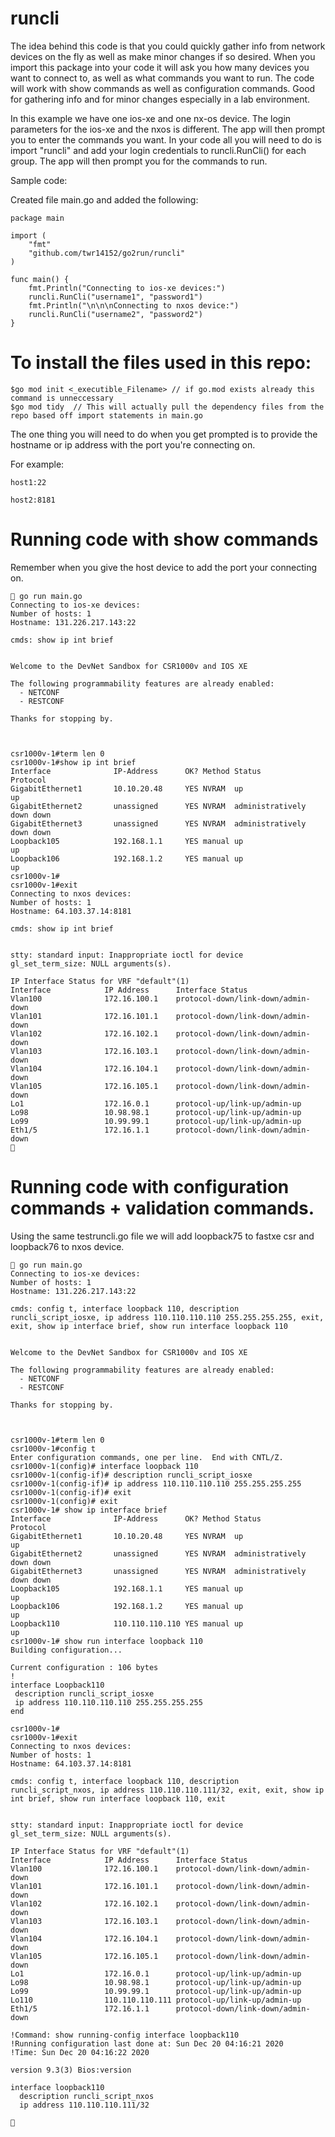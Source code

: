 # runcli

The idea behind this code is that you could quickly gather info from network devices on the fly as well as make minor changes if so desired.
When you import this package into your code it will ask you how many devices you want to connect to, as well as what commands you want to run.
The code will work with show commands as well as configuration commands. Good for gathering info and for minor changes especially in a lab environment.


In this example we have one ios-xe and one nx-os device. The login parameters for the ios-xe and the nxos is different. The app will then prompt you to enter the commands you want. In your code all you will need to do is import "runcli" and add your login credentials to runcli.RunCli() for each group. The app will then prompt you for the commands to run.

Sample code:

Created file main.go and added the following:
```
package main

import (
	"fmt"
	"github.com/twr14152/go2run/runcli"
)

func main() {
	fmt.Println("Connecting to ios-xe devices:")
	runcli.RunCli("username1", "password1")
	fmt.Println("\n\n\nConnecting to nxos device:")
	runcli.RunCli("username2", "password2")
}
```
# To install the files used in this repo:
```
$go mod init <_executible_Filename> // if go.mod exists already this command is unneccessary
$go mod tidy  // This will actually pull the dependency files from the repo based off import statements in main.go

```


The one thing you will need to do when you get prompted is to provide the hostname or ip address with the port you're connecting on.

For example:
```
host1:22

host2:8181

```

# Running code with show commands

Remember when you give the host device to add the port your connecting on.

```
 go run main.go 
Connecting to ios-xe devices: 
Number of hosts: 1
Hostname: 131.226.217.143:22

cmds: show ip int brief  


Welcome to the DevNet Sandbox for CSR1000v and IOS XE
 
The following programmability features are already enabled:
  - NETCONF
  - RESTCONF
 
Thanks for stopping by.



csr1000v-1#term len 0
csr1000v-1#show ip int brief
Interface              IP-Address      OK? Method Status                Protocol
GigabitEthernet1       10.10.20.48     YES NVRAM  up                    up      
GigabitEthernet2       unassigned      YES NVRAM  administratively down down    
GigabitEthernet3       unassigned      YES NVRAM  administratively down down    
Loopback105            192.168.1.1     YES manual up                    up      
Loopback106            192.168.1.2     YES manual up                    up      
csr1000v-1#
csr1000v-1#exit
Connecting to nxos devices: 
Number of hosts: 1
Hostname: 64.103.37.14:8181

cmds: show ip int brief


stty: standard input: Inappropriate ioctl for device
gl_set_term_size: NULL arguments(s).

IP Interface Status for VRF "default"(1)
Interface            IP Address      Interface Status
Vlan100              172.16.100.1    protocol-down/link-down/admin-down 
Vlan101              172.16.101.1    protocol-down/link-down/admin-down 
Vlan102              172.16.102.1    protocol-down/link-down/admin-down 
Vlan103              172.16.103.1    protocol-down/link-down/admin-down 
Vlan104              172.16.104.1    protocol-down/link-down/admin-down 
Vlan105              172.16.105.1    protocol-down/link-down/admin-down 
Lo1                  172.16.0.1      protocol-up/link-up/admin-up       
Lo98                 10.98.98.1      protocol-up/link-up/admin-up       
Lo99                 10.99.99.1      protocol-up/link-up/admin-up       
Eth1/5               172.16.1.1      protocol-down/link-down/admin-down 
 
```


# Running code with configuration commands + validation commands.

Using the same testruncli.go file we will add loopback75 to fastxe csr and loopback76 to nxos device.

```
 go run main.go 
Connecting to ios-xe devices: 
Number of hosts: 1
Hostname: 131.226.217.143:22

cmds: config t, interface loopback 110, description runcli_script_iosxe, ip address 110.110.110.110 255.255.255.255, exit, exit, show ip interface brief, show run interface loopback 110


Welcome to the DevNet Sandbox for CSR1000v and IOS XE
 
The following programmability features are already enabled:
  - NETCONF
  - RESTCONF
 
Thanks for stopping by.



csr1000v-1#term len 0
csr1000v-1#config t
Enter configuration commands, one per line.  End with CNTL/Z.
csr1000v-1(config)# interface loopback 110
csr1000v-1(config-if)# description runcli_script_iosxe
csr1000v-1(config-if)# ip address 110.110.110.110 255.255.255.255
csr1000v-1(config-if)# exit
csr1000v-1(config)# exit
csr1000v-1# show ip interface brief
Interface              IP-Address      OK? Method Status                Protocol
GigabitEthernet1       10.10.20.48     YES NVRAM  up                    up      
GigabitEthernet2       unassigned      YES NVRAM  administratively down down    
GigabitEthernet3       unassigned      YES NVRAM  administratively down down    
Loopback105            192.168.1.1     YES manual up                    up      
Loopback106            192.168.1.2     YES manual up                    up      
Loopback110            110.110.110.110 YES manual up                    up      
csr1000v-1# show run interface loopback 110
Building configuration...

Current configuration : 106 bytes
!
interface Loopback110
 description runcli_script_iosxe
 ip address 110.110.110.110 255.255.255.255
end

csr1000v-1#
csr1000v-1#exit
Connecting to nxos devices: 
Number of hosts: 1
Hostname: 64.103.37.14:8181

cmds: config t, interface loopback 110, description runcli_script_nxos, ip address 110.110.110.111/32, exit, exit, show ip int brief, show run interface loopback 110, exit


stty: standard input: Inappropriate ioctl for device
gl_set_term_size: NULL arguments(s).

IP Interface Status for VRF "default"(1)
Interface            IP Address      Interface Status
Vlan100              172.16.100.1    protocol-down/link-down/admin-down 
Vlan101              172.16.101.1    protocol-down/link-down/admin-down 
Vlan102              172.16.102.1    protocol-down/link-down/admin-down 
Vlan103              172.16.103.1    protocol-down/link-down/admin-down 
Vlan104              172.16.104.1    protocol-down/link-down/admin-down 
Vlan105              172.16.105.1    protocol-down/link-down/admin-down 
Lo1                  172.16.0.1      protocol-up/link-up/admin-up       
Lo98                 10.98.98.1      protocol-up/link-up/admin-up       
Lo99                 10.99.99.1      protocol-up/link-up/admin-up       
Lo110                110.110.110.111 protocol-up/link-up/admin-up       
Eth1/5               172.16.1.1      protocol-down/link-down/admin-down 

!Command: show running-config interface loopback110
!Running configuration last done at: Sun Dec 20 04:16:21 2020
!Time: Sun Dec 20 04:16:22 2020

version 9.3(3) Bios:version  

interface loopback110
  description runcli_script_nxos
  ip address 110.110.110.111/32

 

```


